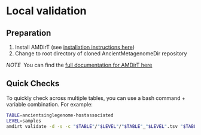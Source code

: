 # Local validation


## Preparation

1. Install AMDirT (see [installation instructions here](https://amdirt.readthedocs.io/en/master/README.html#install))
2. Change to root directory of cloned AncientMetagenomeDir repository

<p class="note">
<em>NOTE</em>&nbsp; You can find the <a href='https://amdirt.readthedocs.io/en/master/'>full documentation for AMDirT here
</a></p>

## Quick Checks

To quickly check across multiple tables, you can use a bash command + variable combination. For example:

```sh
TABLE=ancientsinglegenome-hostassociated
LEVEL=samples
amdirt validate -d -s -c "$TABLE"/"$LEVEL"/"$TABLE"_"$LEVEL".tsv "$TABLE"/"$LEVEL"/"$TABLE"_"$LEVEL"_schema.json
```